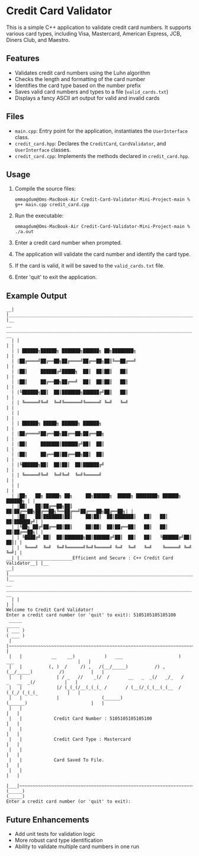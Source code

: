 # Credit Card Validator

This is a simple C++ application to validate credit card numbers. It supports various card types, including Visa, Mastercard, American Express, JCB, Diners Club, and Maestro.

## Features

- Validates credit card numbers using the Luhn algorithm
- Checks the length and formatting of the card number
- Identifies the card type based on the number prefix
- Saves valid card numbers and types to a file (`valid_cards.txt`)
- Displays a fancy ASCII art output for valid and invalid cards

## Files

- `main.cpp`: Entry point for the application, instantiates the `UserInterface` class.
- `credit_card.hpp`: Declares the `CreditCard`, `CardValidator`, and `UserInterface` classes.
- `credit_card.cpp`: Implements the methods declared in `credit_card.hpp`.

## Usage

1. Compile the source files:
   ```console
   ommagdum@Oms-MacBook-Air Credit-Card-Validator-Mini-Project-main % g++ main.cpp credit_card.cpp
   ```

2. Run the executable:
   ```console
   ommagdum@Oms-MacBook-Air Credit-Card-Validator-Mini-Project-main % ./a.out
   ```

3. Enter a credit card number when prompted.
4. The application will validate the card number and identify the card type.
5. If the card is valid, it will be saved to the `valid_cards.txt` file.
6. Enter 'quit' to exit the application.

## Example Output
```console
__| |______________________________________________________________________| |__
__   ______________________________________________________________________   __
  | |                                                                      | |  
  | | ██████╗██████╗ ███████╗██████╗ ██╗████████╗                          | |  
  | |██╔════╝██╔══██╗██╔════╝██╔══██╗██║╚══██╔══╝                          | |  
  | |██║     ██████╔╝█████╗  ██║  ██║██║   ██║                             | |  
  | |██║     ██╔══██╗██╔══╝  ██║  ██║██║   ██║                             | |  
  | |╚██████╗██║  ██║███████╗██████╔╝██║   ██║                             | |  
  | | ╚═════╝╚═╝  ╚═╝╚══════╝╚═════╝ ╚═╝   ╚═╝                             | |  
  | |                                                                      | |  
  | | ██████╗ █████╗ ██████╗ ██████╗                                       | |  
  | |██╔════╝██╔══██╗██╔══██╗██╔══██╗                                      | |  
  | |██║     ███████║██████╔╝██║  ██║                                      | |  
  | |██║     ██╔══██║██╔══██╗██║  ██║                                      | |  
  | |╚██████╗██║  ██║██║  ██║██████╔╝                                      | |  
  | | ╚═════╝╚═╝  ╚═╝╚═╝  ╚═╝╚═════╝                                       | |  
  | |                                                                      | |  
  | |██╗   ██╗ █████╗ ██╗     ██╗██████╗  █████╗ ████████╗ ██████╗ ██████╗ | |  
  | |██║   ██║██╔══██╗██║     ██║██╔══██╗██╔══██╗╚══██╔══╝██╔═══██╗██╔══██╗| |  
  | |██║   ██║███████║██║     ██║██║  ██║███████║   ██║   ██║   ██║██████╔╝| |  
  | |╚██╗ ██╔╝██╔══██║██║     ██║██║  ██║██╔══██║   ██║   ██║   ██║██╔══██╗| |  
  | | ╚████╔╝ ██║  ██║███████╗██║██████╔╝██║  ██║   ██║   ╚██████╔╝██║  ██║| |  
  | |  ╚═══╝  ╚═╝  ╚═╝╚══════╝╚═╝╚═════╝ ╚═╝  ╚═╝   ╚═╝    ╚═════╝ ╚═╝  ╚═╝| |  
__| |____________________Efficient and Secure : C++ Credit Card Validator__| |__
__| |______________________________________________________________________| |__
__   ______________________________________________________________________   __
  | |                                                                      | |  
Welcome to Credit Card Validator!
Enter a credit card number (or 'quit' to exit): 5105105105105100
 _____                                                                                          _____ 
( ___ )                                                                                        ( ___ )
 |   |~~~~~~~~~~~~~~~~~~~~~~~~~~~~~~~~~~~~~~~~~~~~~~~~~~~~~~~~~~~~~~~~~~~~~~~~~~~~~~~~~~~~~~~~~~|   | 
 |   |           __    __)           )   ___                     )   ___                        |   |
 |   |          (, )  /     /) ,   /(__/_____)          /) ,    (__/_____)          /)          |   |
 |   |             | / _   //    _(/  /       __   _  _(/   _/_   /       _   __  _(/           |   |
 |   |             |/ (_(_(/__(_(_(_ /       / (__(/_(_(__(_(__  /       (_(_/ (_(_(_           |   |
 |   |             |                (______)                    (______)                        |   |
 |   |                                                                                          |   |
 |   |            Credit Card Number : 5105105105105100                                         |   |
 |   |                                                                                          |   |
 |   |            Credit Card Type : Mastercard                                                 |   |
 |   |                                                                                          |   |
 |   |            Card Saved To File.                                                           |   |
 |   |                                                                                          |   |
 |___|~~~~~~~~~~~~~~~~~~~~~~~~~~~~~~~~~~~~~~~~~~~~~~~~~~~~~~~~~~~~~~~~~~~~~~~~~~~~~~~~~~~~~~~~~~|___|
(_____)                                                                                        (_____)
Enter a credit card number (or 'quit' to exit): 
```

## Future Enhancements

- Add unit tests for validation logic
- More robust card type identification
- Ability to validate multiple card numbers in one run


